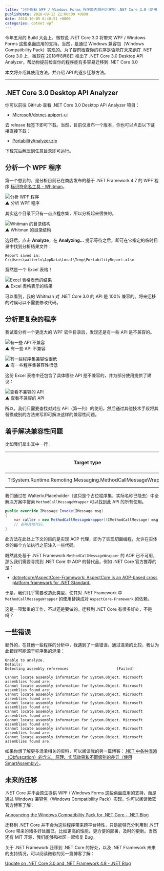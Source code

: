```yaml
---
title: "分析现有 WPF / Windows Forms 程序能否顺利迁移到 .NET Core 3.0（使用 .NET Core 3.0 Desktop API Analyzer ）"
publishDate: 2018-09-13 21:00:09 +0800
date: 2018-10-05 6:40:51 +0800
categories: dotnet wpf
---
```


今年五月的 Build 大会上，微软说 .NET Core 3.0 将带来 WPF / Windows Forms 这些桌面应用的支持。当然，是通过 Windows 兼容包（Windows Compatibility Pack）实现的。为了提前检查你的程序是否能在未来跑在 .NET Core 3.0 上，微软在 2018年8月8日 推出了 .NET Core 3.0 Desktop API Analyzer，帮助你提前检查你的程序能有多容易迁移到 .NET Core 3.0 

本文将介绍其使用方法，并介绍 API 的逐步迁移方法。

---

<div id="toc"></div>

## .NET Core 3.0 Desktop API Analyzer

你可以前往 GitHub 查看 .NET Core 3.0 Desktop API Analyzer 项目：

- [Microsoft/dotnet-apiport-ui](https://github.com/Microsoft/dotnet-apiport-ui)

去 release 标签下即可下载。当然，目前仅发布一个版本，你也可以点击以下链接直接下载：

- [PortabilityAnalyzer.zip](https://github.com/Microsoft/dotnet-apiport-ui/releases)

下载完后解压到任意目录即可运行。

## 分析一个 WPF 程序

第一个想到的，是分析目前已在商店发布的基于 .NET Framework 4.7 的 WPF 程序 [标识符命名工具 - Whitman](ms-windows-store://pdp/?productid=9P8LNZRNJX85)。

![分析 WPF 程序](/static/posts/2018-09-13-20-21-36.png)  
▲ 分析 WPF 程序

其实这个目录下只有一点点程序集，所以分析起来很快的。

![Whitman 的目录结构](/static/posts/2018-09-13-20-22-46.png)  
▲ Whitman 的目录结构

选好后，点击 **Analyze**，在 **Analyzing...** 提示等待之后，即可在它指定的临时目录中找到分析结果文件：

```
Report saved in: 
C:\Users\walterlv\AppData\Local\Temp\PortabilityReport.xlsx
```

竟然是一个 Excel 表格！

![Excel 表格表示的结果](/static/posts/2018-09-13-20-25-13.png)  
▲ Excel 表格表示的结果

可以看到，我的 Whitman 对 .NET Core 3.0 的 API 是 100% 兼容的。将来迁移的时候可以不需要修改代码。

## 分析更复杂的程序

我试着分析一个更庞大的 WPF 软件目录后，发现还是有一些 API 是不兼容的。

![有一些 API 不兼容](/static/posts/2018-09-13-20-37-24.png)  
▲ 有一些 API 不兼容

![有一些程序集兼容性很低](/static/posts/2018-09-13-20-39-08.png)  
▲ 有一些程序集兼容性很低

这份 Excel 表格中还包含了具体哪些 API 是不兼容的，并为部分使用提供了建议：

![查看不兼容的 API](/static/posts/2018-09-13-20-43-07.png)  
▲ 查看不兼容的 API

所以，我们只需要查找对对应 API（第一列）的使用，然后通过其他技术手段将其替换成别的方法来写即可解决这样的兼容性问题。

## 着手解决兼容性问题

比如我们拿出其中一行：

Target type | Target member | Header for assembly name entries | .NET Core | Recommended changes
-|-|-|-|-
T:System.Runtime.Remoting.Messaging.MethodCallMessageWrapper | T:System.Runtime.Remoting.Messaging.MethodCallMessageWrapper | Walterlv.Placeholder | Not supported | Remove usage.

我们通过在 Walterlv.Placeholder（这只是个占位程序集，实际名称已隐去）中全解决方案中搜索 `MethodCallMessageWrapper` 可以找到此 API 的所有使用。

```csharp
public override IMessage Invoke(IMessage msg)
{
    var caller = new MethodCallMessageWrapper((IMethodCallMessage) msg);
    // 省略其他代码。
}
```

此方法在此处上下文的目的是实现 AOP 代理，即为了实现切面编程，允许在实体类的每个方法执行之前注入一些代码。

既然此处基于 .NET Framework `MethodCallMessageWrapper` 的 AOP 已不可用，那么我们需要寻找到 .NET Core 中 AOP 的替代品。例如 .NET Core 官方推荐的是：

- [dotnetcore/AspectCore-Framework: AspectCore is an AOP-based cross platform framework for .NET Standard.](https://github.com/dotnetcore/AspectCore-Framework)

于是，我们几乎需要改造此类型，使其对 .NET Framework 中 `MethodCallMessageWrapper` 的使用替换成对 `AspectCore-Framework` 的依赖。

这是一项繁重的工作，不过还是要做的。迁移到 .NET Core 有很多好处，不是吗？

## 一些错误

额外的，在其他一些程序的分析中，我遇到了一些错误。通过混淆的比较，我认为此错误可能源于程序集的混淆：

```
Unable to analyze.
Details:
Detecting assembly references                      [Failed]

Cannot locate assembly information for System.Object. Microsoft assemblies found are:
Cannot locate assembly information for System.Object. Microsoft assemblies found are:
Cannot locate assembly information for System.Object. Microsoft assemblies found are:
Cannot locate assembly information for System.Object. Microsoft assemblies found are:
Cannot locate assembly information for System.Object. Microsoft assemblies found are:
Cannot locate assembly information for System.Object. Microsoft assemblies found are:
Cannot locate assembly information for System.Object. Microsoft assemblies found are:
Cannot locate assembly information for System.Object. Microsoft assemblies found are:
```

如果你想了解更多混淆相关的资料，可以阅读我的另一篇博客：[.NET 中各种混淆（Obfuscation）的含义、原理、实际效果和不同级别的差异（使用 SmartAssembly）](/post/obfuscation-configurations-of-smart-assembly.html)。

## 未来的迁移

.NET Core 并不会原生提供 WPF / Windows Forms 这些桌面应用的支持，而是通过 Windows 兼容包（Windows Compatibility Pack）实现。你可以阅读微软官方博客了解：

[Announcing the Windows Compatibility Pack for .NET Core - .NET Blog](https://blogs.msdn.microsoft.com/dotnet/2017/11/16/announcing-the-windows-compatibility-pack-for-net-core/)

迁移到 .NET Core 并不会为这些程序带来跨平台特性，只是能够充分利用到 .NET Core 带来的诸多好处而已。比如更高的性能，更方便的部署，及时的更新。当然还有 MIT 开源，我们能够和社区一起修复 Bug。

关于 .NET Framework 迁移到 .NET Core 的好处，以及 .NET Framework 未来的支持情况，可以阅读微软的另一篇博客了解：

[Update on .NET Core 3.0 and .NET Framework 4.8 - .NET Blog](https://blogs.msdn.microsoft.com/dotnet/2018/10/04/update-on-net-core-3-0-and-net-framework-4-8/)
